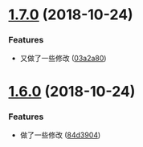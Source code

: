 <a name="1.7.0"></a>
# [1.7.0](https://github.com/sunshine940326/changelog-test/compare/v1.6.0...v1.7.0) (2018-10-24)


### Features

* 又做了一些修改 ([03a2a80](https://github.com/sunshine940326/changelog-test/commit/03a2a80))



<a name="1.6.0"></a>
# [1.6.0](https://github.com/sunshine940326/changelog-test/compare/v1.5.2...v1.6.0) (2018-10-24)


### Features

* 做了一些修改 ([84d3904](https://github.com/sunshine940326/changelog-test/commit/84d3904))




